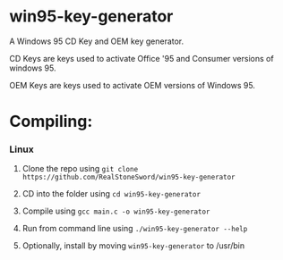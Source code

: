 # win95-key-generator
A Windows 95 CD Key and OEM key generator. 

CD Keys are keys used to activate Office '95 and Consumer versions of windows 95. 

OEM Keys are keys used to activate OEM versions of Windows 95.

# Compiling:

### Linux

1. Clone the repo using ```git clone https://github.com/RealStoneSword/win95-key-generator```

2. CD into the folder using ```cd win95-key-generator```

3. Compile using ```gcc main.c -o win95-key-generator```

4. Run from command line using ```./win95-key-generator --help```

5. Optionally, install by moving ```win95-key-generator``` to /usr/bin

